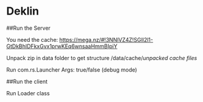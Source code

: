 # Deklin

##Run the Server

You need the cache: https://mega.nz/#!3NNlVZ4Z!SGIl2l1-GtDkBhIDFkxGvx1prwKEq6wnsaaHmmBIpiY

Unpack zip in data folder to get structure /data/cache/*unpacked cache files*

Run com.rs.Launcher
Args: true/false (debug mode)

##Run the client

Run Loader class

